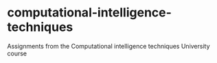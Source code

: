 # computational-intelligence-techniques
Assignments from the Computational intelligence techniques University course
